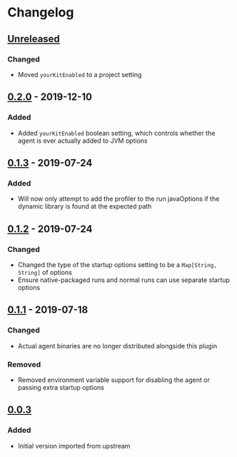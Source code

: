 # Changelog

<!-- Follow the guidelines at: https://keepachangelog.com/ -->

## [Unreleased]

### Changed

- Moved `yourKitEnabled` to a project setting

## [0.2.0] - 2019-12-10

### Added

- Added `yourKitEnabled` boolean setting, which controls whether the agent is ever
  actually added to JVM options

## [0.1.3] - 2019-07-24

### Added

- Will now only attempt to add the profiler to the run javaOptions if the dynamic
  library is found at the expected path

## [0.1.2] - 2019-07-24

### Changed

- Changed the type of the startup options setting to be a `Map[String, String]`
  of options
- Ensure native-packaged runs and normal runs can use separate startup options

## [0.1.1] - 2019-07-18

### Changed

- Actual agent binaries are no longer distributed alongside this plugin

### Removed

- Removed environment variable support for disabling the agent or passing extra
  startup options

## [0.0.3]

### Added

- Initial version imported from upstream

[Unreleased]: https://github.com/vital-software/sbt-update-lines/compare/v0.2.0...HEAD
[0.2.0]: https://github.com/vital-software/sbt-update-lines/compare/v0.1.3...v0.2.0
[0.1.3]: https://github.com/vital-software/sbt-update-lines/compare/v0.1.2...v0.1.3
[0.1.2]: https://github.com/vital-software/sbt-update-lines/compare/v0.1.1...v0.1.2
[0.1.1]: https://github.com/vital-software/sbt-update-lines/compare/v0.0.3...v0.1.1
[0.0.3]: https://github.com/vital-software/sbt-update-lines/releases/tag/v0.0.3
